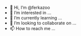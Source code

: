 - 👋 Hi, I’m @ferkazoo
- 👀 I’m interested in ...
- 🌱 I’m currently learning ...
- 💞️ I’m looking to collaborate on ...
- 📫 How to reach me ...

<!---
ferkazoo/ferkazoo is a ✨ special ✨ repository because its `README.md` (this file) appears on your GitHub profile.
You can click the Preview link to take a look at your changes.
--->
